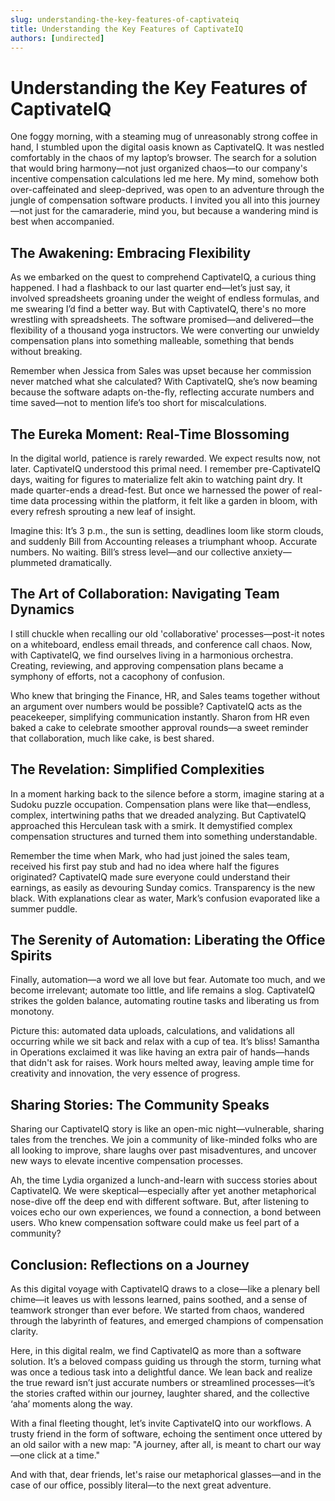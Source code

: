 ```yaml
---
slug: understanding-the-key-features-of-captivateiq
title: Understanding the Key Features of CaptivateIQ
authors: [undirected]
---
```



# Understanding the Key Features of CaptivateIQ

One foggy morning, with a steaming mug of unreasonably strong coffee in hand, I stumbled upon the digital oasis known as CaptivateIQ. It was nestled comfortably in the chaos of my laptop’s browser. The search for a solution that would bring harmony—not just organized chaos—to our company's incentive compensation calculations led me here. My mind, somehow both over-caffeinated and sleep-deprived, was open to an adventure through the jungle of compensation software products. I invited you all into this journey—not just for the camaraderie, mind you, but because a wandering mind is best when accompanied. 

## The Awakening: Embracing Flexibility

As we embarked on the quest to comprehend CaptivateIQ, a curious thing happened. I had a flashback to our last quarter end—let’s just say, it involved spreadsheets groaning under the weight of endless formulas, and me swearing I’d find a better way. But with CaptivateIQ, there's no more wrestling with spreadsheets. The software promised—and delivered—the flexibility of a thousand yoga instructors. We were converting our unwieldy compensation plans into something malleable, something that bends without breaking. 

Remember when Jessica from Sales was upset because her commission never matched what she calculated? With CaptivateIQ, she’s now beaming because the software adapts on-the-fly, reflecting accurate numbers and time saved—not to mention life’s too short for miscalculations. 

## The Eureka Moment: Real-Time Blossoming

In the digital world, patience is rarely rewarded. We expect results now, not later. CaptivateIQ understood this primal need. I remember pre-CaptivateIQ days, waiting for figures to materialize felt akin to watching paint dry. It made quarter-ends a dread-fest. But once we harnessed the power of real-time data processing within the platform, it felt like a garden in bloom, with every refresh sprouting a new leaf of insight. 

Imagine this: It’s 3 p.m., the sun is setting, deadlines loom like storm clouds, and suddenly Bill from Accounting releases a triumphant whoop. Accurate numbers. No waiting. Bill’s stress level—and our collective anxiety—plummeted dramatically. 

## The Art of Collaboration: Navigating Team Dynamics

I still chuckle when recalling our old 'collaborative' processes—post-it notes on a whiteboard, endless email threads, and conference call chaos. Now, with CaptivateIQ, we find ourselves living in a harmonious orchestra. Creating, reviewing, and approving compensation plans became a symphony of efforts, not a cacophony of confusion. 

Who knew that bringing the Finance, HR, and Sales teams together without an argument over numbers would be possible? CaptivateIQ acts as the peacekeeper, simplifying communication instantly. Sharon from HR even baked a cake to celebrate smoother approval rounds—a sweet reminder that collaboration, much like cake, is best shared.

## The Revelation: Simplified Complexities

In a moment harking back to the silence before a storm, imagine staring at a Sudoku puzzle occupation. Compensation plans were like that—endless, complex, intertwining paths that we dreaded analyzing. But CaptivateIQ approached this Herculean task with a smirk. It demystified complex compensation structures and turned them into something understandable. 

Remember the time when Mark, who had just joined the sales team, received his first pay stub and had no idea where half the figures originated? CaptivateIQ made sure everyone could understand their earnings, as easily as devouring Sunday comics. Transparency is the new black. With explanations clear as water, Mark’s confusion evaporated like a summer puddle. 

## The Serenity of Automation: Liberating the Office Spirits

Finally, automation—a word we all love but fear. Automate too much, and we become irrelevant; automate too little, and life remains a slog. CaptivateIQ strikes the golden balance, automating routine tasks and liberating us from monotony. 

Picture this: automated data uploads, calculations, and validations all occurring while we sit back and relax with a cup of tea. It’s bliss! Samantha in Operations exclaimed it was like having an extra pair of hands—hands that didn't ask for raises. Work hours melted away, leaving ample time for creativity and innovation, the very essence of progress. 

## Sharing Stories: The Community Speaks

Sharing our CaptivateIQ story is like an open-mic night—vulnerable, sharing tales from the trenches. We join a community of like-minded folks who are all looking to improve, share laughs over past misadventures, and uncover new ways to elevate incentive compensation processes. 

Ah, the time Lydia organized a lunch-and-learn with success stories about CaptivateIQ. We were skeptical—especially after yet another metaphorical nose-dive off the deep end with different software. But, after listening to voices echo our own experiences, we found a connection, a bond between users. Who knew compensation software could make us feel part of a community?

## Conclusion: Reflections on a Journey

As this digital voyage with CaptivateIQ draws to a close—like a plenary bell chime—it leaves us with lessons learned, pains soothed, and a sense of teamwork stronger than ever before. We started from chaos, wandered through the labyrinth of features, and emerged champions of compensation clarity.

Here, in this digital realm, we find CaptivateIQ as more than a software solution. It’s a beloved compass guiding us through the storm, turning what was once a tedious task into a delightful dance. We lean back and realize the true reward isn’t just accurate numbers or streamlined processes—it’s the stories crafted within our journey, laughter shared, and the collective ‘aha’ moments along the way.

With a final fleeting thought, let’s invite CaptivateIQ into our workflows. A trusty friend in the form of software, echoing the sentiment once uttered by an old sailor with a new map: "A journey, after all, is meant to chart our way—one click at a time."

And with that, dear friends, let's raise our metaphorical glasses—and in the case of our office, possibly literal—to the next great adventure.